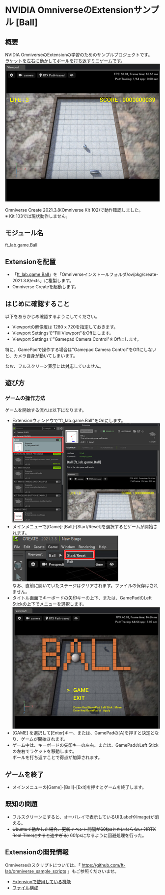 # NVIDIA OmniverseのExtensionサンプル [Ball]

## 概要

NVIDIA OmniverseのExtensionの学習のためのサンプルプロジェクトです。     
ラケットを左右に動かしてボールを打ち返すミニゲームです。     
![ball_game.jpg](./doc/images/ball_game.jpg)    

Omniverse Create 2021.3.8(Omniverse Kit 102)で動作確認しました。    
※ Kit 103では現状動作しません。     

## モジュール名

ft_lab.game.Ball

## Extensionを配置

* 「[ft_lab.game.Ball](ft_lab.game.Ball)」を「Omniverseインストールフォルダ/ov/pkg/create-2021.3.8/exts」に複製します。       
* Omniverse Createを起動します。      

## はじめに確認すること

以下をあらかじめ確認するようにしてください。     

* Viewportの解像度は 1280 x 720を指定しておきます。     
* Viewport Settingsで"Fill Viewport"をOffにします。
* Viewport Settingsで"Gamepad Camera Control"をOffにします。

特に、GamePadで操作する場合は"Gamepad Camera Control"をOffにしないと、カメラ自身が動いてしまいます。     

なお、フルスクリーン表示には対応していません。     

## 遊び方

### ゲームの操作方法

ゲームを開始する流れは以下になります。      

* Extensionウィンドウで"ft_lab.game.Ball"をOnにします。    
![ball_run_01.jpg](./doc/images/ball_run_01.jpg)    
* メインメニューで[Game]-[Ball]-[Start/Reset]を選択するとゲームが開始されます。      
![ball_run_02.jpg](./doc/images/ball_run_02.jpg)    
なお、直前に開いていたステージはクリアされます。ファイルの保存はされません。     
* タイトル画面でキーボードの矢印キーの上下、または、GamePadのLeft Stickの上下でメニューを選択します。    
![ball_title.jpg](./doc/images/ball_title.jpg)    
* [GAME] を選択して[Enter]キー、または、GamePadの[A]を押すと決定となり、ゲームが開始されます。
* ゲーム中は、キーボードの矢印キーの左右、または、GamePadのLeft Stickの左右でラケットを移動します。      
ボールを打ち返すことで得点が加算されます。     

## ゲームを終了

* メインメニューの[Game]-[Ball]-[Exit]を押すとゲームを終了します。    

## 既知の問題

* フルスクリーンにすると、オーバレイで表示しているUI(LabelやImage)が消える。
* ~~Ubuntuで動かした場合、更新イベント間隔が60fpsとかにならない ?(RTX Real-Timeにすると速すぎる)~~ 60fpsになるように回避処理を行った。

## Extensionの開発情報

Omniverseのスクリプトについては、「 https://github.com/ft-lab/omniverse_sample_scripts 」もご参照くださいませ。     

* [Extensionで使用している機能](./doc/extension_00.md)
* [ファイル構成](./doc/extension_01.md)

